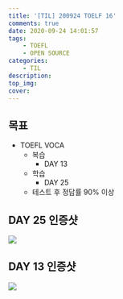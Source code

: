 ```yaml
---
title: '[TIL] 200924 TOELF 16'
comments: true
date: 2020-09-24 14:01:57
tags:
    - TOEFL
    - OPEN SOURCE
categories:
    - TIL
description:
top_img:
cover:
---
```

## 목표
- TOEFL VOCA 
    - 복습
        - DAY 13
    - 학습
        - DAY 25
    - 테스트 후 정답률 90% 이상

## DAY 25 인증샷
![](Day25.png)

## DAY 13 인증샷
![](Day13.png)